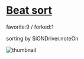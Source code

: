 # [Beat sort](http://fl.corge.net/c/5uuf)

favorite:9 / forked:1

sorting by SiONDriver.noteOn

![thumbnail](./thumbnail.jpg)
